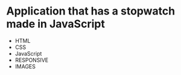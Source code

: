 #  Application that has a stopwatch made in JavaScript

- HTML
- CSS
- JavaScript
- RESPONSIVE
- IMAGES 
